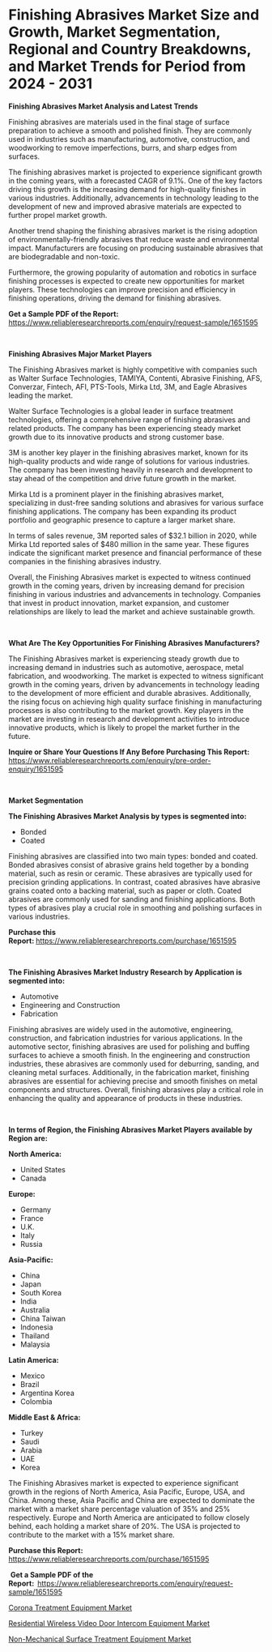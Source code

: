 <p><h1>Finishing Abrasives Market Size and Growth, Market Segmentation, Regional and Country Breakdowns, and Market Trends for Period from 2024 -  2031</h1></p><p><strong>Finishing Abrasives Market Analysis and Latest Trends</strong></p>
<p><p>Finishing abrasives are materials used in the final stage of surface preparation to achieve a smooth and polished finish. They are commonly used in industries such as manufacturing, automotive, construction, and woodworking to remove imperfections, burrs, and sharp edges from surfaces.</p><p>The finishing abrasives market is projected to experience significant growth in the coming years, with a forecasted CAGR of 9.1%. One of the key factors driving this growth is the increasing demand for high-quality finishes in various industries. Additionally, advancements in technology leading to the development of new and improved abrasive materials are expected to further propel market growth.</p><p>Another trend shaping the finishing abrasives market is the rising adoption of environmentally-friendly abrasives that reduce waste and environmental impact. Manufacturers are focusing on producing sustainable abrasives that are biodegradable and non-toxic.</p><p>Furthermore, the growing popularity of automation and robotics in surface finishing processes is expected to create new opportunities for market players. These technologies can improve precision and efficiency in finishing operations, driving the demand for finishing abrasives.</p></p>
<p><strong>Get a Sample PDF of the Report:&nbsp;</strong> <a href="https://www.reliableresearchreports.com/enquiry/request-sample/1651595">https://www.reliableresearchreports.com/enquiry/request-sample/1651595</a></p>
<p>&nbsp;</p>
<p><strong>Finishing Abrasives Major Market Players</strong></p>
<p><p>The Finishing Abrasives market is highly competitive with companies such as Walter Surface Technologies, TAMIYA, Contenti, Abrasive Finishing, AFS, Converzar, Fintech, AFI, PTS-Tools, Mirka Ltd, 3M, and Eagle Abrasives leading the market. </p><p>Walter Surface Technologies is a global leader in surface treatment technologies, offering a comprehensive range of finishing abrasives and related products. The company has been experiencing steady market growth due to its innovative products and strong customer base. </p><p>3M is another key player in the finishing abrasives market, known for its high-quality products and wide range of solutions for various industries. The company has been investing heavily in research and development to stay ahead of the competition and drive future growth in the market.</p><p>Mirka Ltd is a prominent player in the finishing abrasives market, specializing in dust-free sanding solutions and abrasives for various surface finishing applications. The company has been expanding its product portfolio and geographic presence to capture a larger market share.</p><p>In terms of sales revenue, 3M reported sales of $32.1 billion in 2020, while Mirka Ltd reported sales of $480 million in the same year. These figures indicate the significant market presence and financial performance of these companies in the finishing abrasives industry.</p><p>Overall, the Finishing Abrasives market is expected to witness continued growth in the coming years, driven by increasing demand for precision finishing in various industries and advancements in technology. Companies that invest in product innovation, market expansion, and customer relationships are likely to lead the market and achieve sustainable growth.</p></p>
<p>&nbsp;</p>
<p><strong>What Are The Key Opportunities For Finishing Abrasives Manufacturers?</strong></p>
<p><p>The Finishing Abrasives market is experiencing steady growth due to increasing demand in industries such as automotive, aerospace, metal fabrication, and woodworking. The market is expected to witness significant growth in the coming years, driven by advancements in technology leading to the development of more efficient and durable abrasives. Additionally, the rising focus on achieving high quality surface finishing in manufacturing processes is also contributing to the market growth. Key players in the market are investing in research and development activities to introduce innovative products, which is likely to propel the market further in the future.</p></p>
<p><strong>Inquire or Share Your Questions If Any Before Purchasing This Report:</strong> <a href="https://www.reliableresearchreports.com/enquiry/pre-order-enquiry/1651595">https://www.reliableresearchreports.com/enquiry/pre-order-enquiry/1651595</a></p>
<p>&nbsp;</p>
<p><strong>Market Segmentation</strong></p>
<p><strong>The Finishing Abrasives Market Analysis by types is segmented into:</strong></p>
<p><ul><li>Bonded</li><li>Coated</li></ul></p>
<p><p>Finishing abrasives are classified into two main types: bonded and coated. Bonded abrasives consist of abrasive grains held together by a bonding material, such as resin or ceramic. These abrasives are typically used for precision grinding applications. In contrast, coated abrasives have abrasive grains coated onto a backing material, such as paper or cloth. Coated abrasives are commonly used for sanding and finishing applications. Both types of abrasives play a crucial role in smoothing and polishing surfaces in various industries.</p></p>
<p><strong>Purchase this Report:&nbsp;</strong><a href="https://www.reliableresearchreports.com/purchase/1651595">https://www.reliableresearchreports.com/purchase/1651595</a></p>
<p>&nbsp;</p>
<p><strong>The Finishing Abrasives Market Industry Research by Application is segmented into:</strong></p>
<p><ul><li>Automotive</li><li>Engineering and Construction</li><li>Fabrication</li></ul></p>
<p><p>Finishing abrasives are widely used in the automotive, engineering, construction, and fabrication industries for various applications. In the automotive sector, finishing abrasives are used for polishing and buffing surfaces to achieve a smooth finish. In the engineering and construction industries, these abrasives are commonly used for deburring, sanding, and cleaning metal surfaces. Additionally, in the fabrication market, finishing abrasives are essential for achieving precise and smooth finishes on metal components and structures. Overall, finishing abrasives play a critical role in enhancing the quality and appearance of products in these industries.</p></p>
<p>&nbsp;</p>
<p><strong>In terms of Region, the Finishing Abrasives Market Players available by Region are:</strong></p>
<p>
    <p> <strong> North America: </strong>
        <ul>
            <li>United States</li>
            <li>Canada</li>
        </ul>
        </p> 
    <p> <strong> Europe: </strong>
        <ul>
            <li>Germany</li>
            <li>France</li>
            <li>U.K.</li>
            <li>Italy</li>
            <li>Russia</li>
        </ul>
        </p> 
    <p> <strong> Asia-Pacific: </strong>
        <ul>
            <li>China</li>
            <li>Japan</li>
            <li>South Korea</li>
            <li>India</li>
            <li>Australia</li>
            <li>China Taiwan</li>
            <li>Indonesia</li>
            <li>Thailand</li>
            <li>Malaysia</li>
        </ul>
        </p> 
    <p> <strong> Latin America: </strong>
        <ul>
            <li>Mexico</li>
            <li>Brazil</li>
            <li>Argentina Korea</li>
            <li>Colombia</li>
        </ul>
        </p> 
    <p> <strong> Middle East & Africa: </strong>
        <ul>
            <li>Turkey</li>
            <li>Saudi</li>
            <li>Arabia</li>
            <li>UAE</li>
            <li>Korea</li>
        </ul>
    </p>
    </p>
<p><p>The Finishing Abrasives market is expected to experience significant growth in the regions of North America, Asia Pacific, Europe, USA, and China. Among these, Asia Pacific and China are expected to dominate the market with a market share percentage valuation of 35% and 25% respectively. Europe and North America are anticipated to follow closely behind, each holding a market share of 20%. The USA is projected to contribute to the market with a 15% market share.</p></p>
<p><strong>Purchase this Report: </strong><a href="https://www.reliableresearchreports.com/purchase/1651595">https://www.reliableresearchreports.com/purchase/1651595</a></p>
<p>&nbsp;<strong>Get a Sample PDF of the Report:&nbsp;&nbsp;</strong><a href="https://www.reliableresearchreports.com/enquiry/request-sample/1651595">https://www.reliableresearchreports.com/enquiry/request-sample/1651595</a></p>
<p><strong></strong></p>
<p><p><a href="https://view.publitas.com/reportprime-1/corona-treatment-equipment-market-offer-valuable-insights-into-market-size-market-share-market-trends-and-projections-spanning-from-2023-to-2030/">Corona Treatment Equipment Market</a></p><p><a href="https://view.publitas.com/reportprime-1/global-residential-wireless-video-door-intercom-equipment-market-size-and-market-trends-insights-and-projections-from-2023-to-2030/">Residential Wireless Video Door Intercom Equipment Market</a></p><p><a href="https://view.publitas.com/reportprime-1/non-mechanical-surface-treatment-equipment-market-size-and-examines-its-market-scope-with-a-primary-focus-on-growth-opportunities-and-forecasted-trends-spanning-from-2023-to-2030/">Non-Mechanical Surface Treatment Equipment Market</a></p></p>